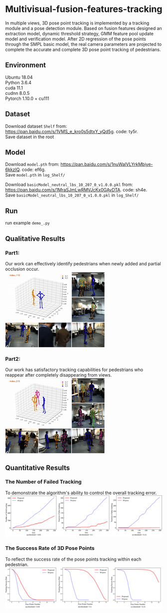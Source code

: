# Multivisual-fusion-features-tracking
In multiple views, 3D pose point tracking is implemented by a tracking module and a pose detection module. Based on fusion features designed an extraction model, dynamic threshold strategy, GMM feature pool update model and verification model. After 2D regression of the pose points through the SMPL basic model, the real camera parameters are projected to complete the accurate and complete 3D pose point tracking of pedestrians.

## Environment
Ubuntu 18.04  
Python 3.6.4  
cuda 11.1  
cudnn 8.0.5  
Pytorch 1.10.0 + cu111

## Dataset
Download dataset `Shelf` from: https://pan.baidu.com/s/1VMS_e_kro0s5dtxY_yQd5g. code: ty5r.    
Save dataset in the root  

## Model
Download `model.pth` from: https://pan.baidu.com/s/1nuWalVLYrkMbiye-6kkzIQ. code: ef6g.  
Save `model.pth` in `log_Shelf/`  
    
Download `basicModel_neutral_lbs_10_207_0_v1.0.0.pkl` from: https://pan.baidu.com/s/1MraSJmLwRMVJcKx0GAvDTA. code: sh4e.   
Save `basicModel_neutral_lbs_10_207_0_v1.0.0.pkl` in `log_Shelf/`  

## Run
run example `demo_.py`  

## Qualitative Results

### Part1:     
Our work can effectively identify pedestrians when newly added and partial occlusion occur.   
![gif1](https://github.com/HYJtooo/Target/blob/main/part1_.gif)  

### Part2:  
Our work has satisfactory tracking capabilities for pedestrians who reappear after completely disappearing from views.   
![gif2](https://github.com/HYJtooo/Target/blob/main/part1-gif.gif)  

## Quantitative Results

### The Number of Failed Tracking
To demonstrate the algorithm's ability to control the overall tracking error.   
![pic1](https://github.com/HYJtooo/Target/blob/main/failedtracking.svg)  

### The Success Rate of 3D Pose Points
To reflect the success rate of the pose points tracking within each pedestrian.   
![pic2](https://github.com/HYJtooo/Target/blob/main/pointssuccess.svg)
